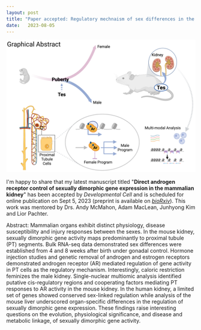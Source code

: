 ```yaml
---
layout: post
title: "Paper accepted: Regulatory mechnaism of sex differences in the kidney"
date:   2023-08-05 
---
```


![Kidney_Sex](/images/Kidney_Sex_Abstract.png)

I'm happy to share that my latest manuscript titled "**Direct androgen receptor control of sexually dimorphic gene expression in the mammalian kidney**" has been accepted by *Developmental Cell* and is scheduled for online publication on Sept 5, 2023 (preprint is available on [*bioRxiv*](https://www.biorxiv.org/content/10.1101/2023.05.06.539585v2)). This work was mentored by Drs. Andy McMahon, Adam MacLean, Junhyong Kim and Lior Pachter.

Abstract:
Mammalian organs exhibit distinct physiology, disease susceptibility and injury responses between the sexes. In the mouse kidney, sexually dimorphic gene activity maps predominantly to proximal tubule (PT) segments. Bulk RNA-seq data demonstrated sex differences were established from 4 and 8 weeks after birth under gonadal control. Hormone injection studies and genetic removal of androgen and estrogen receptors demonstrated androgen receptor (AR) mediated regulation of gene activity in PT cells as the regulatory mechanism. Interestingly, caloric restriction feminizes the male kidney. Single-nuclear multiomic analysis identified putative cis-regulatory regions and cooperating factors mediating PT responses to AR activity in the mouse kidney. In the human kidney, a limited set of genes showed conserved sex-linked regulation while analysis of the mouse liver underscored organ-specific differences in the regulation of sexually dimorphic gene expression. These findings raise interesting questions on the evolution, physiological significance, and disease and metabolic linkage, of sexually dimorphic gene activity.
